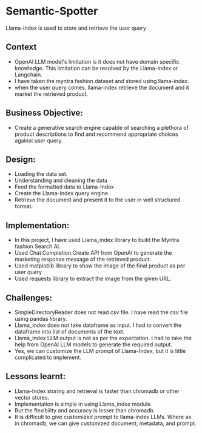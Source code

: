 # Semantic-Spotter
Llama-Index is used to store and retrieve the user query

## Context
- OpenAI LLM model's limitation is it does not have domain specific knowledge. This limitation can be resolved by the Llama-Index or Langchain.
- I have taken the myntra fashion dataset and stored using llama-index.
- when the user query comes, llama-index retrieve the document and it market the retrieved product.

## Business Objective:
- Create a generative search engine capable of searching a plethora of product descriptions to find and recommend appropriate choices against user query.

## Design: 
- Loading the data set.
- Understanding and cleaning the data
- Feed the formatted data to Llama-Index
- Create the Llama-Index query engine
- Retrieve the document and present it to the user in well structured format.

## Implementation: 
- In this project, I have used Llama_index library to build the Myntra fashion Search AI.
- Used Chat.Completion.Create API from OpenAI to generate the marketing response message of the retrieved product.
- Used matplotlib library to show the image of the final product as per user query
- Used requests library to extract the image from the given URL.

## Challenges:
- SimpleDirectoryReader does not read csv file. I have read the csv file using pandas library.
- Llama_index does not take dataframe as input. I had to convert the dataframe into list of documents of the text.
- Llama_index LLM output is not as per the expectation. I had to take the help from OpenAI LLM models to generate the required output.
- Yes, we can customize the LLM prompt of Llama-Index, but it is little complicated to implement.


## Lessons learnt: 
- Llama-Index storing and retrieval is faster than chromadb or other vector stores. 
- Implementation is simple in using Llama_index module
- But the flexibility and accuracy is lesser than chromadb.
- It is difficult to give customized prompt to llama-index LLMs. Where as in chromadb, we can give customized document, metadata, and prompt.

